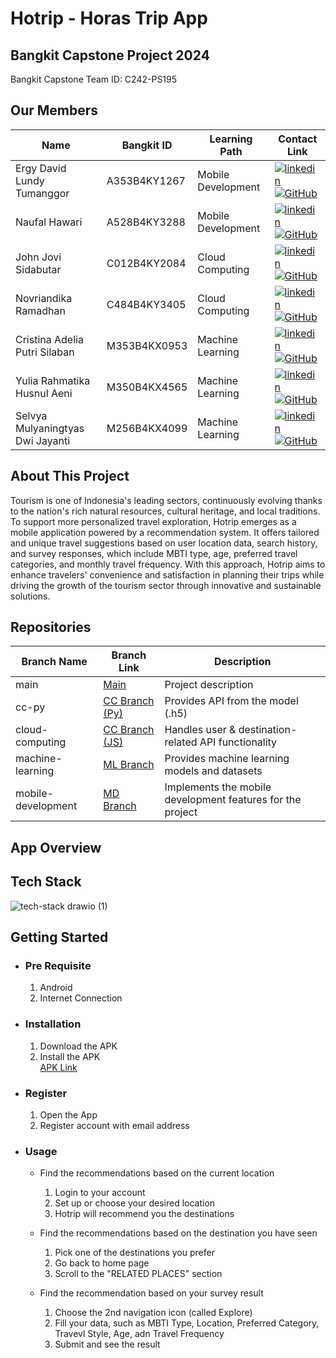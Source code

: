 # Hotrip - Horas Trip App

## Bangkit Capstone Project 2024

Bangkit Capstone Team ID: C242-PS195

## Our Members

| Name                             | Bangkit ID   | Learning Path      | Contact Link                                                                                                                                                                                                                                                                                                                        |
| -------------------------------- | ------------ | ------------------ | ----------------------------------------------------------------------------------------------------------------------------------------------------------------------------------------------------------------------------------------------------------------------------------------------------------------------------------- |
| Ergy David Lundy Tumanggor       | A353B4KY1267 | Mobile Development | [![linkedin](https://img.shields.io/badge/linkedin-0A66C2?style=for-the-badge&logo=linkedin&logoColor=white)](https://www.linkedin.com/in/ergy-david-lundy/) [![GitHub](https://img.shields.io/badge/github-181717?style=for-the-badge&logo=github&logoColor=white)](https://github.com/Ruminas99)                                  |
| Naufal Hawari                    | A528B4KY3288 | Mobile Development | [![linkedin](https://img.shields.io/badge/linkedin-0A66C2?style=for-the-badge&logo=linkedin&logoColor=white)](https://www.linkedin.com/in/naufal-hawari-493254330/) [![GitHub](https://img.shields.io/badge/github-181717?style=for-the-badge&logo=github&logoColor=white)](https://github.com/NaufalHawari15)                      |
| John Jovi Sidabutar              | C012B4KY2084 | Cloud Computing    | [![linkedin](https://img.shields.io/badge/linkedin-0A66C2?style=for-the-badge&logo=linkedin&logoColor=white)](https://www.linkedin.com/in/john-jovi-sidabutar-736051261/) [![GitHub](https://img.shields.io/badge/github-181717?style=for-the-badge&logo=github&logoColor=white)](https://github.com/jovi345)                       |
| Novriandika Ramadhan             | C484B4KY3405 | Cloud Computing    | [![linkedin](https://img.shields.io/badge/linkedin-0A66C2?style=for-the-badge&logo=linkedin&logoColor=white)](https://www.linkedin.com/in/novriandika-ramadhan-28224525b/) [![GitHub](https://img.shields.io/badge/github-181717?style=for-the-badge&logo=github&logoColor=white)](https://github.com/Novriandika23)                |
| Cristina Adelia Putri Silaban    | M353B4KX0953 | Machine Learning   | [![linkedin](https://img.shields.io/badge/linkedin-0A66C2?style=for-the-badge&logo=linkedin&logoColor=white)](https://www.linkedin.com/in/cristina-adelia-putri-silaban-91a124201) [![GitHub](https://img.shields.io/badge/github-181717?style=for-the-badge&logo=github&logoColor=white)](https://github.com/adelyacristinaslbn12) |
| Yulia Rahmatika Husnul Aeni      | M350B4KX4565 | Machine Learning   | [![linkedin](https://img.shields.io/badge/linkedin-0A66C2?style=for-the-badge&logo=linkedin&logoColor=white)](https://www.linkedin.com/in/yulia-rahmatika-ha) [![GitHub](https://img.shields.io/badge/github-181717?style=for-the-badge&logo=github&logoColor=white)](https://github.com/yuliarha)                                  |
| Selvya Mulyaningtyas Dwi Jayanti | M256B4KX4099 | Machine Learning   | [![linkedin](https://img.shields.io/badge/linkedin-0A66C2?style=for-the-badge&logo=linkedin&logoColor=white)](https://www.linkedin.com/in/selvya-mulyaningtyas-778ba2190) [![GitHub](https://img.shields.io/badge/github-181717?style=for-the-badge&logo=github&logoColor=white)](https://github.com/selvya29)                      |

## About This Project

Tourism is one of Indonesia's leading sectors, continuously evolving thanks to the nation's rich natural resources, cultural heritage, and local traditions. To support more personalized travel exploration, Hotrip emerges as a mobile application powered by a recommendation system. It offers tailored and unique travel suggestions based on user location data, search history, and survey responses, which include MBTI type, age, preferred travel categories, and monthly travel frequency. With this approach, Hotrip aims to enhance travelers' convenience and satisfaction in planning their trips while driving the growth of the tourism sector through innovative and sustainable solutions.

## Repositories

| Branch Name        | Branch Link                                                                  | Description                                                |
| ------------------ | ---------------------------------------------------------------------------- | ---------------------------------------------------------- |
| main               | [Main](https://github.com/jovi345/C242-PS195/tree/cloud-computing)           | Project description                                        |
| cc-py              | [CC Branch (Py)](https://github.com/jovi345/C242-PS195/tree/cc-py)           | Provides API from the model (.h5)                          |
| cloud-computing    | [CC Branch (JS)](https://github.com/jovi345/C242-PS195/tree/cloud-computing) | Handles user & destination-related API functionality       |
| machine-learning   | [ML Branch](https://github.com/jovi345/C242-PS195/tree/machine-learning)     | Provides machine learning models and datasets              |
| mobile-development | [MD Branch](https://github.com/jovi345/C242-PS195/tree/mobile-development)   | Implements the mobile development features for the project |

## App Overview

## Tech Stack

![tech-stack drawio (1)](https://github.com/user-attachments/assets/f4bce969-aa65-489d-85f4-41a13b7c0d59)

## Getting Started

- ### Pre Requisite

  1. Android
  2. Internet Connection

- ### Installation

  1. Download the APK
  2. Install the APK
     <br>
     [APK Link](https://github.com/jovi345/C242-PS195/releases/download/Final/Hotrip.Final.apk)

- ### Register

  1. Open the App
  2. Register account with email address

- ### Usage

  - Find the recommendations based on the current location

    1.  Login to your account
    2.  Set up or choose your desired location
    3.  Hotrip will recommend you the destinations

  - Find the recommendations based on the destination you have seen

    1. Pick one of the destinations you prefer
    2. Go back to home page
    3. Scroll to the "RELATED PLACES" section

  - Find the recommendation based on your survey result
    1. Choose the 2nd navigation icon (called Explore)
    2. Fill your data, such as MBTI Type, Location, Preferred Category, Travevl Style, Age, adn Travel Frequency
    3. Submit and see the result
